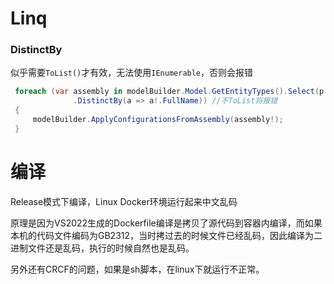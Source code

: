 
# Linq

### DistinctBy
似乎需要`ToList()`才有效，无法使用`IEnumerable`，否则会报错
```cs
 foreach (var assembly in modelBuilder.Model.GetEntityTypes().Select(p => Assembly.GetAssembly(p.ClrType))
              .DistinctBy(a => a!.FullName)) //不ToList将报错
 {
     modelBuilder.ApplyConfigurationsFromAssembly(assembly!);
 }
```

# 编译
Release模式下编译，Linux Docker环境运行起来中文乱码

原理是因为VS2022生成的Dockerfile编译是拷贝了源代码到容器内编译，而如果本机的代码文件编码为GB2312，当时拷过去的时候文件已经乱码，因此编译为二进制文件还是乱码，执行的时候自然也是乱码。

另外还有CRCF的问题，如果是sh脚本，在linux下就运行不正常。